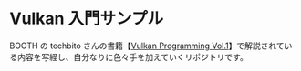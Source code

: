 # Vulkan 入門サンプル

BOOTH の techbito さんの書籍【[Vulkan Programming Vol.1](https://slash-labo.booth.pm/items/1286100)】で解説されている内容を写経し、自分なりに色々手を加えていくリポジトリです。
